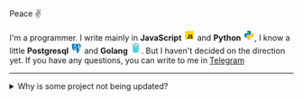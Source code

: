 Peace ✌️

I'm a programmer. I write mainly in **JavaScript** <img src="https://raw.githubusercontent.com/Redume/Redume/master/icons/javascript.svg" alt="JavaScript" height=20> and **Python** <img src="https://raw.githubusercontent.com/Redume/Redume/master/icons/python.svg" alt="Python" height=20>, I know a little **Postgresql** <img src="https://raw.githubusercontent.com/Redume/Redume/master/icons/postgresql.svg" alt="Postgresql" height=20> and **Golang** <img src="https://raw.githubusercontent.com/Redume/Redume/master/icons/golang.svg" alt="GoLang" height=20>. But I haven't decided on the direction yet. If you have any questions, you can write to me in [Telegram](https://t.me/Redddume)

---

<details> 
  <summary>Why is some project not being updated?</summary>

###

The reasons may vary, but mostly it may be lack of time, lack of motivation, or burnout.
</details>
